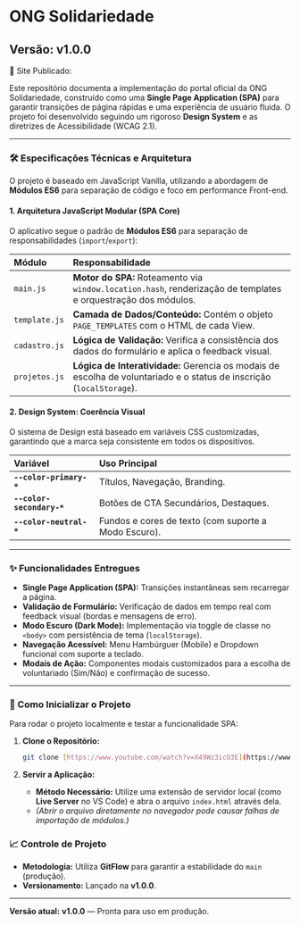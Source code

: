 
#  ONG Solidariedade 

## Versão: v1.0.0 
🔗 Site Publicado:

Este repositório documenta a implementação do portal oficial da ONG Solidariedade, construído como uma **Single Page Application (SPA)** para garantir transições de página rápidas e uma experiência de usuário fluida. O projeto foi desenvolvido seguindo um rigoroso **Design System** e as diretrizes de Acessibilidade (WCAG 2.1).

---

### 🛠️ Especificações Técnicas e Arquitetura

O projeto é baseado em JavaScript Vanilla, utilizando a abordagem de **Módulos ES6** para separação de código e foco em performance Front-end.

#### 1. Arquitetura JavaScript Modular (SPA Core)

O aplicativo segue o padrão de **Módulos ES6** para separação de responsabilidades (`import`/`export`):

| Módulo | Responsabilidade |
| :--- | :--- |
| `main.js` | **Motor do SPA:** Roteamento via `window.location.hash`, renderização de templates e orquestração dos módulos. |
| `template.js` | **Camada de Dados/Conteúdo:** Contém o objeto `PAGE_TEMPLATES` com o HTML de cada View. |
| `cadastro.js` | **Lógica de Validação:** Verifica a consistência dos dados do formulário e aplica o feedback visual. |
| `projetos.js` | **Lógica de Interatividade:** Gerencia os modais de escolha de voluntariado e o status de inscrição (`localStorage`). |

#### 2. Design System: Coerência Visual

O sistema de Design está baseado em variáveis CSS customizadas, garantindo que a marca seja consistente em todos os dispositivos.

| Variável | Uso Principal |
| :--- | :--- |
| **`--color-primary-*`** | Títulos, Navegação, Branding. |
| **`--color-secondary-*`** | Botões de CTA Secundários, Destaques. |
| **`--color-neutral-*`** | Fundos e cores de texto (com suporte a Modo Escuro). |

---

### ✨ Funcionalidades Entregues

* **Single Page Application (SPA):** Transições instantâneas sem recarregar a página.
* **Validação de Formulário:** Verificação de dados em tempo real com feedback visual (bordas e mensagens de erro).
* **Modo Escuro (Dark Mode):** Implementação via toggle de classe no `<body>` com persistência de tema (`localStorage`).
* **Navegação Acessível:** Menu Hambúrguer (Mobile) e Dropdown funcional com suporte a teclado.
* **Modais de Ação:** Componentes modais customizados para a escolha de voluntariado (Sim/Não) e confirmação de sucesso.

---

### 🚀 Como Inicializar o Projeto

Para rodar o projeto localmente e testar a funcionalidade SPA:

1.  **Clone o Repositório:**
    ```bash
    git clone [https://www.youtube.com/watch?v=X49Wz3icO3E](https://www.youtube.com/watch?v=X49Wz3icO3E)
    ```

2.  **Servir a Aplicação:**
    * **Método Necessário:** Utilize uma extensão de servidor local (como **Live Server** no VS Code) e abra o arquivo `index.html` através dela.
    * *(Abrir o arquivo diretamente no navegador pode causar falhas de importação de módulos.)*

### 📈 **Controle de Projeto**

* **Metodologia:** Utiliza **GitFlow** para garantir a estabilidade do `main` (produção).
* **Versionamento:** Lançado na **v1.0.0**.

---

**Versão atual:** **v1.0.0** — Pronta para uso em produção.
